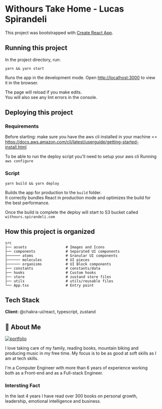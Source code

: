 # Withours Take Home - Lucas Spirandeli

This project was bootstrapped with [Create React App](https://github.com/facebook/create-react-app).

## Running this project

In the project directory, run:

    yarn && yarn start

Runs the app in the development mode.
Open [http://localhost:3000](http://localhost:3000) to view it in the browser.

The page will reload if you make edits.\
You will also see any lint errors in the console.

## Deploying this project

### Requirements

Before starting: make sure you have the aws cli installed in your machine == https://docs.aws.amazon.com/cli/latest/userguide/getting-started-install.html

To be able to run the deploy script you'll need to setup your aws cli Running `aws configure`

### Script

    yarn build && yarn deploy


Builds the app for production to the `build` folder.\
It correctly bundles React in production mode and optimizes the build for the best performance.

Once the build is complete the deploy will start to S3 bucket called `withours.spirandeli.com`


## How this project is organized

    src
    ├── assets                  # Images and Icons
    ├── components              # Separated UI components
    ├────── atoms               # Granular UI components
    ├────── molecules           # UI pieces
    ├────── organisms           # UI Block components
    ├── constants               # constants/data
    ├── hooks                   # Custom hooks
    ├── store                   # zustand store files
    ├── utils                   # utils/reusable files
    └── App.tsx                 # Entry point



## Tech Stack

**Client:** @chakra-ui/react, typescript, zustand


## 🚀 About Me

[![portfolio](https://img.shields.io/badge/my_portfolio-000?style=for-the-badge&logo=ko-fi&logoColor=white)](https://portfolio.spirandeli.com/)

I love taking care of my family, reading books, mountain biking and producing music in my free time. My focus is to be as good at soft skills as I am at tech skills.

I'm a Computer Engineer with more than 6 years of experience working both as a Front-end and as a Full-stack Engineer.

### Intersting Fact
In the last 4 years I have read over 300 books on personal growth, leadership, emotional intelligence and business.




